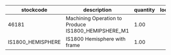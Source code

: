 |stockcode|description|quantity|location|
|---------|-----------|--------|--------|
|46181|Machining Operation to Produce IS1800_HEMIPSHERE_M1|1.00||
|IS1800_HEMISPHERE|IS1800 Hemisphere with frame|1.00||
